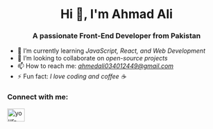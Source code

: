 <h1 align="center">Hi 👋, I'm Ahmad Ali</h1>
<h3 align="center">A passionate Front-End Developer from Pakistan</h3>

- 🌱 I’m currently learning *JavaScript, React, and Web Development*
- 👯 I’m looking to collaborate on *open-source projects*
- 📫 How to reach me: *ahmedali034012449@gmail.com*
- ⚡ Fun fact: *I love coding and coffee ☕*

### Connect with me:
<p align="left">
<a href="https://www.linkedin.com/in/ahmed-ali-807514295/" target="blank"><img align="center" src="https://cdn.jsdelivr.net/npm/simple-icons@v3/icons/linkedin.svg" alt="your-profile" height="30" width="40" /></a>
